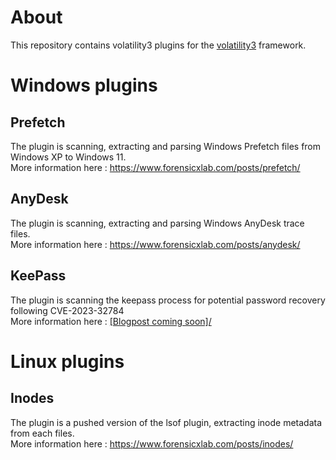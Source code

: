 # About
This repository contains volatility3 plugins for the <a href="https://github.com/volatilityfoundation/volatility3/">volatility3</a> framework.


# Windows plugins

## Prefetch

The plugin is scanning, extracting and parsing Windows Prefetch files from Windows XP to Windows 11.
<br>
More information here : <a href="https://www.forensicxlab.com/posts/prefetch/">https://www.forensicxlab.com/posts/prefetch/</a>

## AnyDesk

The plugin is scanning, extracting and parsing Windows AnyDesk trace files.
<br>
More information here : <a href="https://www.forensicxlab.com/posts/anydesk/">https://www.forensicxlab.com/posts/anydesk/</a>

## KeePass
The plugin is scanning the keepass process for potential password recovery following CVE-2023-32784
<br>
More information here : <a href="#">[Blogpost coming soon]/</a>
# Linux plugins

## Inodes

The plugin is a pushed version of the lsof plugin, extracting inode metadata from each files.
<br>
More information here : https://www.forensicxlab.com/posts/inodes/
